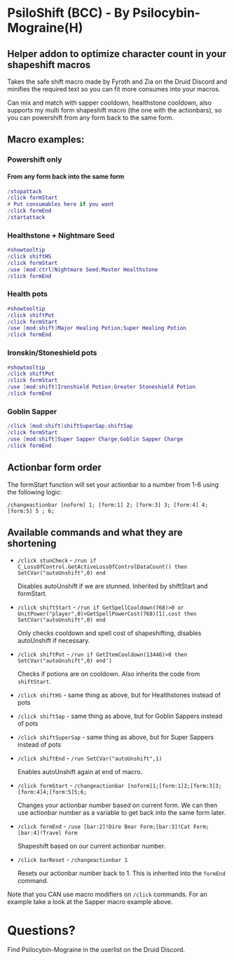 # PsiloShift (BCC) - By Psilocybin-Mograine(H)
## Helper addon to optimize character count in your shapeshift macros

Takes the safe shift macro made by Fyroth and Zia on the Druid Discord and minifies the required text so you can fit more consumes into your macros.

Can mix and match with sapper cooldown, healthstone cooldown, also supports my multi form shapeshift macro (the one with the actionbars), so you can powershift from any form back to the same form.

## Macro examples:

### Powershift only
#### From any form back into the same form
```lua
/stopattack
/click formStart
# Put consumables here if you want
/click formEnd
/startattack
```
### Healthstone + Nightmare Seed
```lua
#showtooltip
/click shiftHS
/click formStart
/use [mod:ctrl]Nightmare Seed;Master Healthstone
/click formEnd
```
### Health pots
```lua
#showtooltip
/click shiftPot
/click formStart
/use [mod:shift]Major Healing Potion;Super Healing Potion
/click formEnd
```
### Ironskin/Stoneshield pots
```lua
#showtooltip
/click shiftPot
/click formStart
/use [mod:shift]Ironshield Potion;Greater Stoneshield Potion
/click formEnd
```
### Goblin Sapper
```lua
/click [mod:shift]shiftSuperSap;shiftSap
/click formStart
/use [mod:shift]Super Sapper Charge;Goblin Sapper Charge
/click formEnd
```

## Actionbar form order
The formStart function will set your actionbar to a number from 1-6 using the following logic:

`/changeactionbar [noform] 1; [form:1] 2; [form:3] 3; [form:4] 4; [form:5] 5 ; 6;`

## Available commands and what they are shortening
* `/click stunCheck` - `/run if C_LossOfControl.GetActiveLossOfControlDataCount() then SetCVar("autoUnshift",0) end`

    Disables autoUnshift if we are stunned. Inherited by shiftStart and formStart.
* `/click shiftStart` - `/run if GetSpellCooldown(768)>0 or UnitPower("player",0)<GetSpellPowerCost(768)[1].cost then SetCVar("autoUnshift",0) end`

    Only checks cooldown and spell cost of shapeshifting, disables autoUnshift if necessary.
* `/click shiftPot` - `/run if GetItemCooldown(13446)>0 then SetCVar("autoUnshift",0) end')`

    Checks if potions are on cooldown. Also inherits the code from `shiftStart`.
* `/click shiftHS` - same thing as above, but for Healthstones instead of pots
* `/click shiftSap` - same thing as above, but for Goblin Sappers instead of pots
* `/click shiftSuperSap` - same thing as above, but for Super Sappers instead of pots
* `/click shiftEnd` - `/run SetCVar("autoUnshift",1)`

    Enables autoUnshift again at end of macro.
* `/click formStart` - `/changeactionbar [noform]1;[form:1]2;[form:3]3;[form:4]4;[form:5]5;6;`

    Changes your actionbar number based on current form. We can then use actionbar number as a variable to get back into the same form later.
* `/click formEnd` - `/use [bar:2]!Dire Bear Form;[bar:3]!Cat Form;[bar:4]!Travel Form`

    Shapeshift based on our current actionbar number.
* `/click barReset` - `/changeactionbar 1`

    Resets our actionbar number back to 1. This is inherited into the `formEnd` command. 

Note that you CAN use macro modifiers on `/click` commands. For an example take a look at the Sapper macro example above.

# Questions? 
Find Psilocybin-Mograine in the userlist on the Druid Discord.
